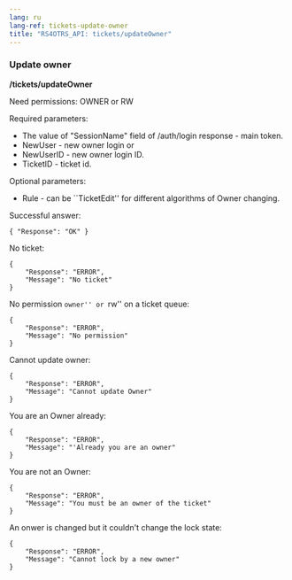 ```yaml
---
lang: ru
lang-ref: tickets-update-owner
title: "RS4OTRS_API: tickets/updateOwner"
---
```


### Update owner

**/tickets/updateOwner**

Need permissions: OWNER or RW

Required parameters:

- The value of "SessionName" field of /auth/login response - main token.
- NewUser - new owner login or
- NewUserID - new owner login ID.
- TicketID - ticket id.

Optional parameters:

- Rule - can be ``TicketEdit'' for different algorithms of Owner changing.

Successful answer:

```
{ "Response": "OK" }
```

No ticket:

```
{
    "Response": "ERROR",
    "Message": "No ticket"
}
```

No permission ``owner'' or ``rw'' on a ticket queue:

```
{
    "Response": "ERROR",
    "Message": "No permission"
}
```

Cannot update owner:

```
{
    "Response": "ERROR",
    "Message": "Cannot update Owner"
}
```

You are an Owner already:

```
{
    "Response": "ERROR",
    "Message": "'Already you are an owner"
}
```

You are not an Owner:

```
{
    "Response": "ERROR",
    "Message": "You must be an owner of the ticket"
}
```

An onwer is changed but it couldn't change the lock state:

```
{
    "Response": "ERROR",
    "Message": "Cannot lock by a new owner"
}
```
